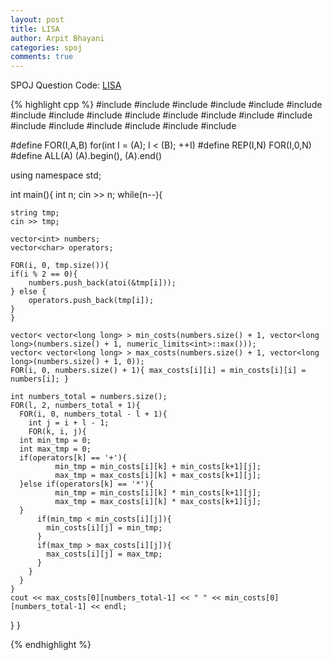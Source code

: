 ```yaml
---
layout: post
title: LISA
author: Arpit Bhayani
categories: spoj
comments: true
---
```


SPOJ Question Code: [LISA](http://www.spoj.com/problems/LISA/)

{% highlight cpp %}
#include <algorithm>
#include <bitset>
#include <cmath>
#include <cstdio>
#include <cstdlib>
#include <ctime>
#include <deque>
#include <functional>
#include <iomanip>
#include <iostream>
#include <list>
#include <limits>
#include <map>
#include <numeric>
#include <queue>
#include <set>
#include <sstream>
#include <stack>
#include <utility>
#include <vector>

#define FOR(I,A,B)	for(int I = (A); I < (B); ++I)
#define REP(I,N)	FOR(I,0,N)
#define ALL(A)		(A).begin(), (A).end()

using namespace std;

int main(){
  int n;
  cin >> n;
  while(n--){

    string tmp;
    cin >> tmp;

    vector<int> numbers;
    vector<char> operators;

    FOR(i, 0, tmp.size()){
	if(i % 2 == 0){
	    numbers.push_back(atoi(&tmp[i]));
	} else {
	    operators.push_back(tmp[i]);
	}
    }

    vector< vector<long long> > min_costs(numbers.size() + 1, vector<long long>(numbers.size() + 1, numeric_limits<int>::max()));
    vector< vector<long long> > max_costs(numbers.size() + 1, vector<long long>(numbers.size() + 1, 0));
    FOR(i, 0, numbers.size() + 1){ max_costs[i][i] = min_costs[i][i] = numbers[i]; }

    int numbers_total = numbers.size();
    FOR(l, 2, numbers_total + 1){
      FOR(i, 0, numbers_total - l + 1){
        int j = i + l - 1;
        FOR(k, i, j){
	  int min_tmp = 0;
	  int max_tmp = 0;
	  if(operators[k] == '+'){
              min_tmp = min_costs[i][k] + min_costs[k+1][j];
              max_tmp = max_costs[i][k] + max_costs[k+1][j];
	  }else if(operators[k] == '*'){
              min_tmp = min_costs[i][k] * min_costs[k+1][j];
              max_tmp = max_costs[i][k] * max_costs[k+1][j];
	  }
          if(min_tmp < min_costs[i][j]){
            min_costs[i][j] = min_tmp;
          }
          if(max_tmp > max_costs[i][j]){
            max_costs[i][j] = max_tmp;
          }
        }
      }
    }
    cout << max_costs[0][numbers_total-1] << " " << min_costs[0][numbers_total-1] << endl;
  }
}

{% endhighlight %}